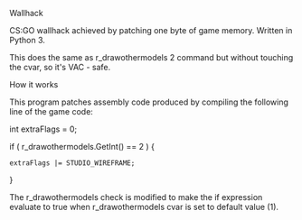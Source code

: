 Wallhack

CS:GO wallhack achieved by patching one byte of game memory. Written in Python 3.

This does the same as r_drawothermodels 2 command but without touching the cvar, so it's VAC - safe.

How it works

This program patches assembly code produced by compiling the following line of the game code:

int extraFlags = 0;

if ( r_drawothermodels.GetInt() == 2 )
{	
    
    extraFlags |= STUDIO_WIREFRAME;	
}

The r_drawothermodels check is modified to make the if expression evaluate to true when r_drawothermodels cvar is set to default value (1).
